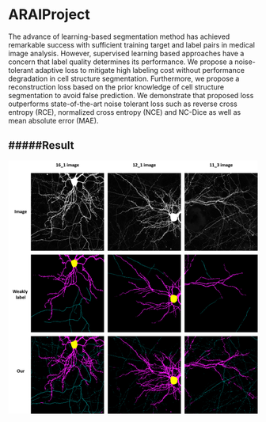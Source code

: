 # ARAIProject
The advance of learning-based segmentation method has achieved remarkable success with sufficient training target and label pairs in medical image analysis. However, supervised learning based approaches have a concern that label quality determines its performance. We propose a noise-tolerant adaptive loss to mitigate high labeling cost without performance degradation in cell structure segmentation. Furthermore, we propose a reconstruction loss based on the prior knowledge of cell structure segmentation to avoid false prediction. We demonstrate that proposed loss outperforms state-of-the-art noise tolerant loss such as reverse cross entropy (RCE), normalized cross entropy (NCE) and NC-Dice as well as mean absolute error (MAE). 

#####Result
-----------
![Result](./neuron_model/result/Picture11.png)

 
